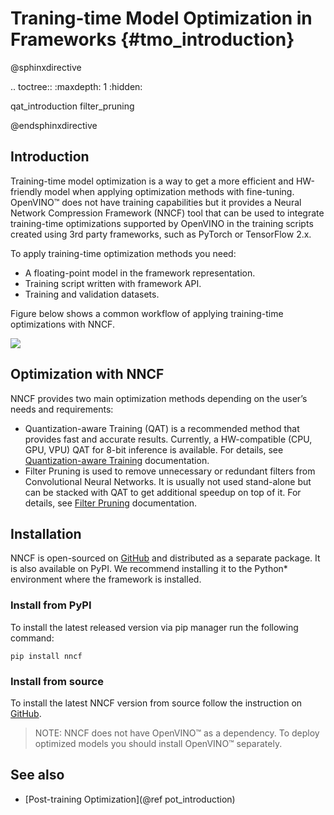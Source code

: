 # Traning-time Model Optimization in Frameworks {#tmo_introduction}

@sphinxdirective

.. toctree::
   :maxdepth: 1
   :hidden:
   
   qat_introduction
   filter_pruning

@endsphinxdirective

## Introduction
Training-time model optimization is a way to get a more efficient and HW-friendly model when applying optimization methods with fine-tuning. OpenVINO&trade; does not have training capabilities but it provides a Neural Network Compression Framework (NNCF) tool that can be used to integrate training-time optimizations supported by OpenVINO in the training scripts created using 3rd party frameworks, such as PyTorch or TensorFlow 2.x. 

To apply training-time optimization methods you need:
- A floating-point model in the framework representation.
- Training script written with framework API.
- Training and validation datasets.

Figure below shows a common workflow of applying training-time optimizations with NNCF.

![](../../img/nncf_workflow.png)

## Optimization with NNCF
NNCF provides two main optimization methods depending on the user’s needs and requirements:
- Quantization-aware Training (QAT) is a recommended method that provides fast and accurate results. Currently, a HW-compatible (CPU, GPU, VPU) QAT for 8-bit inference is available. For details, see [Quantization-aware Training](./qat.md) documentation.
- Filter Pruning is used to remove unnecessary or redundant filters from Convolutional Neural Networks. It is usually not used stand-alone but can be stacked with QAT to get additional speedup on top of it. For details, see [Filter Pruning](./filter_pruning.md) documentation.

## Installation
NNCF is open-sourced on [GitHub](https://github.com/openvinotoolkit/nncf) and distributed as a separate package. It is also available on PyPI. We recommend installing it to the Python* environment where the framework is installed.

### Install from PyPI
To install the latest released version via pip manager run the following command:
```
pip install nncf
```

### Install from source
To install the latest NNCF version from source follow the instruction on [GitHub](https://github.com/openvinotoolkit/nncf#installation).

>NOTE: NNCF does not have OpenVINO&trade; as a dependency. To deploy optimized models you should install OpenVINO&trade; separately.


## See also
- [Post-training Optimization](@ref pot_introduction)